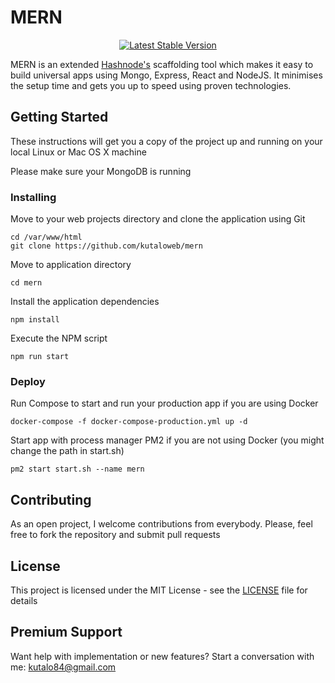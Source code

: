 # MERN

<p align="center">
<a href="https://www.npmjs.com/package/@kutaloweb/mern"><img src="https://img.shields.io/npm/v/@kutaloweb/mern.svg" alt="Latest Stable Version"></a>
</p>


MERN is an extended [Hashnode's](https://github.com/Hashnode/mern-starter) scaffolding tool which makes it easy to build universal apps using Mongo, Express, React and NodeJS. It minimises the setup time and gets you up to speed using proven technologies.

## Getting Started

These instructions will get you a copy of the project up and running on your local Linux or Mac OS X machine

Please make sure your MongoDB is running

### Installing

Move to your web projects directory and clone the application using Git

```
cd /var/www/html
git clone https://github.com/kutaloweb/mern
```

Move to application directory

```
cd mern
```

Install the application dependencies

```
npm install
```

Execute the NPM script

```
npm run start
```

### Deploy

Run Compose to start and run your production app if you are using Docker

```
docker-compose -f docker-compose-production.yml up -d
```

Start app with process manager PM2 if you are not using Docker (you might change the path in start.sh)

```
pm2 start start.sh --name mern
```

## Contributing

As an open project, I welcome contributions from everybody. Please, feel free to fork the repository and submit pull requests

## License

This project is licensed under the MIT License - see the [LICENSE](LICENSE) file for details

## Premium Support

Want help with implementation or new features? Start a conversation with me: kutalo84@gmail.com
